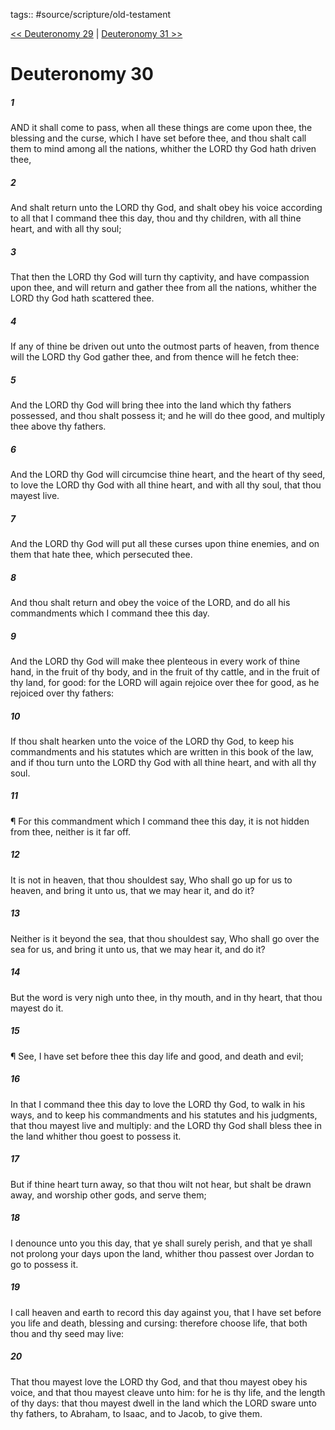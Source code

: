 tags:: #source/scripture/old-testament

[<< Deuteronomy 29](old-testament/05_Deuteronomy/Deuteronomy_29.md) | [Deuteronomy 31 >>](old-testament/05_Deuteronomy/Deuteronomy_31.md)

# Deuteronomy 30

##### 1

AND it shall come to pass, when all these things are come upon thee, the blessing and the curse, which I have set before thee, and thou shalt call them to mind among all the nations, whither the LORD thy God hath driven thee,

##### 2

And shalt return unto the LORD thy God, and shalt obey his voice according to all that I command thee this day, thou and thy children, with all thine heart, and with all thy soul;

##### 3

That then the LORD thy God will turn thy captivity, and have compassion upon thee, and will return and gather thee from all the nations, whither the LORD thy God hath scattered thee.

##### 4

If any of thine be driven out unto the outmost parts of heaven, from thence will the LORD thy God gather thee, and from thence will he fetch thee:

##### 5

And the LORD thy God will bring thee into the land which thy fathers possessed, and thou shalt possess it; and he will do thee good, and multiply thee above thy fathers.

##### 6

And the LORD thy God will circumcise thine heart, and the heart of thy seed, to love the LORD thy God with all thine heart, and with all thy soul, that thou mayest live.

##### 7

And the LORD thy God will put all these curses upon thine enemies, and on them that hate thee, which persecuted thee.

##### 8

And thou shalt return and obey the voice of the LORD, and do all his commandments which I command thee this day.

##### 9

And the LORD thy God will make thee plenteous in every work of thine hand, in the fruit of thy body, and in the fruit of thy cattle, and in the fruit of thy land, for good: for the LORD will again rejoice over thee for good, as he rejoiced over thy fathers:

##### 10

If thou shalt hearken unto the voice of the LORD thy God, to keep his commandments and his statutes which are written in this book of the law, and if thou turn unto the LORD thy God with all thine heart, and with all thy soul.

##### 11

¶ For this commandment which I command thee this day, it is not hidden from thee, neither is it far off.

##### 12

It is not in heaven, that thou shouldest say, Who shall go up for us to heaven, and bring it unto us, that we may hear it, and do it?

##### 13

Neither is it beyond the sea, that thou shouldest say, Who shall go over the sea for us, and bring it unto us, that we may hear it, and do it?

##### 14

But the word is very nigh unto thee, in thy mouth, and in thy heart, that thou mayest do it.

##### 15

¶ See, I have set before thee this day life and good, and death and evil;

##### 16

In that I command thee this day to love the LORD thy God, to walk in his ways, and to keep his commandments and his statutes and his judgments, that thou mayest live and multiply: and the LORD thy God shall bless thee in the land whither thou goest to possess it.

##### 17

But if thine heart turn away, so that thou wilt not hear, but shalt be drawn away, and worship other gods, and serve them;

##### 18

I denounce unto you this day, that ye shall surely perish, and that ye shall not prolong your days upon the land, whither thou passest over Jordan to go to possess it.

##### 19

I call heaven and earth to record this day against you, that I have set before you life and death, blessing and cursing: therefore choose life, that both thou and thy seed may live:

##### 20

That thou mayest love the LORD thy God, and that thou mayest obey his voice, and that thou mayest cleave unto him: for he is thy life, and the length of thy days: that thou mayest dwell in the land which the LORD sware unto thy fathers, to Abraham, to Isaac, and to Jacob, to give them.
